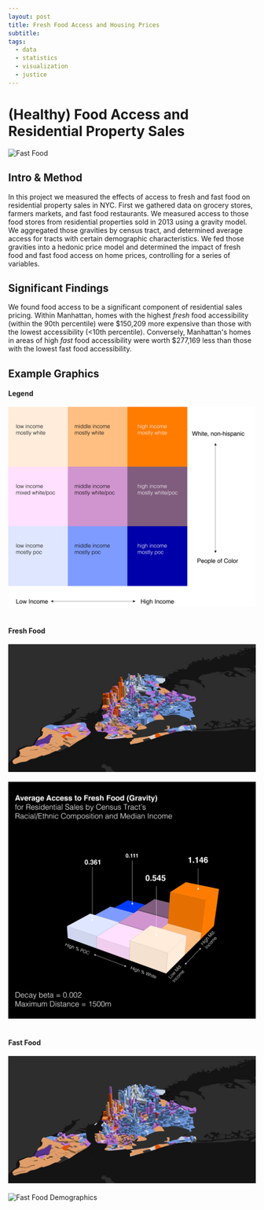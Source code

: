 ```yaml
---
layout: post
title: Fresh Food Access and Housing Prices
subtitle: 
tags:
  - data
  - statistics
  - visualization
  - justice
---
```


# (Healthy) Food Access and Residential Property Sales

![Fast Food](https://raw.githubusercontent.com/johnmccartin/johnmccartin.github.io/master/img/foodacess/fast-map.jpg)

## Intro & Method
In this project we measured the effects of access to fresh and fast food on residential property sales in NYC. First we gathered data on grocery stores, farmers markets, and fast food restaurants. We measured access to those food stores from residential properties sold in 2013 using a gravity model. We aggregated those gravities by census tract, and determined average access for tracts with certain demographic characteristics. We fed those gravities into a hedonic price model and determined the impact of fresh food and fast food access on home prices, controlling for a series of variables.

## Significant Findings
We found food access to be a significant component of residential sales pricing. Within Manhattan, homes with the highest _fresh_ food accessibility (within the 90th percentile) were $150,209 more expensive than those with the lowest accessibility (<10th percentile). Conversely, Manhattan's homes in areas of high _fast_ food accessibility were worth $277,169 less than those with the lowest fast food accessibility.

## Example Graphics
#### Legend
![Legend](https://raw.githubusercontent.com/johnmccartin/johnmccartin.github.io/master/img/foodaccess/legend.jpg)
<br /><br />
#### Fresh Food
![Fresh Food](https://raw.githubusercontent.com/johnmccartin/johnmccartin.github.io/master/img/foodaccess/fresh-map.jpg)
<br /><br />
![Fresh Food Demographics](https://raw.githubusercontent.com/johnmccartin/johnmccartin.github.io/master/img/foodaccess/fresh-demos.jpg)
<br /><br />

#### Fast Food
![Fast Food](https://raw.githubusercontent.com/johnmccartin/johnmccartin.github.io/master/img/foodaccess/fast-map.jpg)
<br /><br />
![Fast Food Demographics](https://raw.githubusercontent.com/johnmccartin/johnmccartin.github.io/master/img/foodacccess/fast-demos.jpg)